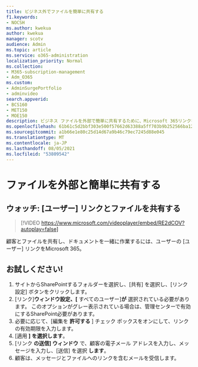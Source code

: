 ```yaml
---
title: ビジネス外でファイルを簡単に共有する
f1.keywords:
- NOCSH
ms.author: kwekua
author: kwekua
manager: scotv
audience: Admin
ms.topic: article
ms.service: o365-administration
localization_priority: Normal
ms.collection:
- M365-subscription-management
- Adm_O365
ms.custom:
- AdminSurgePortfolio
- adminvideo
search.appverid:
- BCS160
- MET150
- MOE150
description: ビジネス ファイルを外部で簡単に共有するために、Microsoft 365リンクを使用する方法について説明します。
ms.openlocfilehash: 61b61c5d2bbf303e500f57662d63388a5ff703b9b252566ba1281cb2b17306bd
ms.sourcegitcommit: a1b66e1e80c25d14d67a9b46c79ec7245d88e045
ms.translationtype: MT
ms.contentlocale: ja-JP
ms.lasthandoff: 08/05/2021
ms.locfileid: "53809542"
---
```

# <a name="easily-share-files-externally"></a>ファイルを外部と簡単に共有する

## <a name="watch-share-files-with-an-anyone-link"></a>ウォッチ: [ユーザー] リンクとファイルを共有する

> [!VIDEO https://www.microsoft.com/videoplayer/embed/RE2dCOV?autoplay=false]

顧客とファイルを共有し、ドキュメントを一緒に作業するには、ユーザーの [ユーザー] リンクをMicrosoft 365。

## <a name="try-it"></a>お試しください!

1. サイトからSharePointするフォルダーを選択し、[共有] を選択し、[リンク設定] ボタンをクリックします。
1. [リンク]**ウィンドウ設定、[** すべてのユーザー]**が** 選択されている必要があります。 このオプションがグレー表示されている場合は、管理センターで有効にするSharePoint必要があります。
1. 必要に応じて、[編集を **許可する** ] チェック ボックスをオンにして、リンクの有効期限を入力します。
1. [適用 **] を選択します**。
1. [リンク **の送信] ウィンドウ** で、顧客の電子メール アドレスを入力し、メッセージを入力し、[送信] を選択 **します**。
1. 顧客は、メッセージとファイルへのリンクを含むメールを受信します。